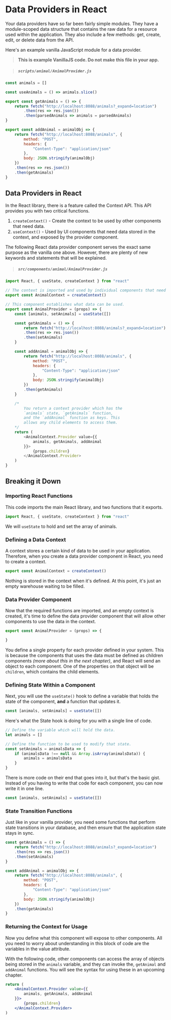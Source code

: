 # Data Providers in React

Your data providers have so far been fairly simple modules. They have a module-scoped data structure that contains the raw data for a resource used within the application. They also include a few methods: get, create, edit, or delete data from the API.

Here's an example vanilla JavaScript module for a data provider.

> **This is example VanillaJS code. Do not make this file in your app.**

> ##### `scripts/animal/AnimalProvider.js`

```js
const animals = []

const useAnimals = () => animals.slice()

export const getAnimals = () => {
    return fetch("http://localhost:8088/animals?_expand=location")
        .then(res => res.json())
        .then(parsedAnimals => animals = parsedAnimals)
}

export const addAnimal = animalObj => {
    return fetch("http://localhost:8088/animals", {
        method: "POST",
        headers: {
            "Content-Type": "application/json"
        },
        body: JSON.stringify(animalObj)
    })
    .then(res => res.json())
    .then(getAnimals)
}
```

## Data Providers in React

In the React library, there is a feature called the Context API. This API provides you with two critical functions.

1. `createContext()` - Create the context to be used by other components that need data.
1. `useContext()` - Used by UI components that need data stored in the context, and exposed by the provider component.

The following React data provider component serves the exact same purpose as the vanilla one above. However, there are plenty of new keywords and statements that will be explained.

> ##### `src/components/animal/AnimalProvider.js`

```js
import React, { useState, createContext } from "react"

// The context is imported and used by individual components that need data
export const AnimalContext = createContext()

// This component establishes what data can be used.
export const AnimalProvider = (props) => {
    const [animals, setAnimals] = useState([])

    const getAnimals = () => {
        return fetch("http://localhost:8088/animals?_expand=location")
        .then(res => res.json())
        .then(setAnimals)
    }

    const addAnimal = animalObj => {
        return fetch("http://localhost:8088/animals", {
            method: "POST",
            headers: {
                "Content-Type": "application/json"
            },
            body: JSON.stringify(animalObj)
        })
        .then(getAnimals)
    }

    /*
        You return a context provider which has the
        `animals` state, `getAnimals` function,
        and the `addAnimal` function as keys. This
        allows any child elements to access them.
    */
    return (
        <AnimalContext.Provider value={{
            animals, getAnimals, addAnimal
        }}>
            {props.children}
        </AnimalContext.Provider>
    )
}
```

## Breaking it Down

### Importing React Functions

This code imports the main React library, and two functions that it exports.

```js
import React, { useState, createContext } from "react"
```
We will `useState` to hold and set the array of animals.


### Defining a Data Context

A context stores a certain kind of data to be used in your application. Therefore, when you create a data provider component in React, you need to create a context.

```js
export const AnimalContext = createContext()
```

Nothing is stored in the context when it's defined. At this point, it's just an empty warehouse waiting to be filled.

### Data Provider Component

Now that the required functions are imported, and an empty context is created, it's time to define the data provider component that will allow other components to use the data in the context.

```js
export const AnimalProvider = (props) => {

}
```

You define a single property for each provider defined in your system. This is because the components that uses the data must be defined as children components _(more about this in the next chapter)_, and React will send an object to each component. One of the properties on that object will be `children`, which contains the child elements.

### Defining State Within a Component

Next, you will use the `useState()` hook to define a variable that holds the state of the component, **and** a function that updates it.

```js
const [animals, setAnimals] = useState([])
```


Here's what the State hook is doing for you with a single line of code.

```js
// Define the variable which will hold the data.
let animals = []

// Define the function to be used to modify that state.
const setAnimals = animalsData => {
    if (animalsData !== null && Array.isArray(animalsData)) {
        animals = animalsData
    }
}
```

There is more code on their end that goes into it, but that's the basic gist. Instead of you having to write that code for each component, you can now write it in one line.

```js
const [animals, setAnimals] = useState([])
```

### State Transition Functions

Just like in your vanilla provider, you need some functions that perform state transitions in your database, and then ensure that the application state stays in sync.

```js
const getAnimals = () => {
    return fetch("http://localhost:8088/animals?_expand=location")
    .then(res => res.json())
    .then(setAnimals)
}

const addAnimal = animalObj => {
    return fetch("http://localhost:8088/animals", {
        method: "POST",
        headers: {
            "Content-Type": "application/json"
        },
        body: JSON.stringify(animalObj)
    })
    .then(getAnimals)
}
```

### Returning the Context for Usage

Now you define what this component will expose to other components. All you need to worry about understanding in this block of code are the variables in the value attribute.

With the following code, other components can access the array of objects being stored in the `animals` variable, and they can invoke the, `getAnimal` and `addAnimal` functions. You will see the syntax for using these in an upcoming chapter.

```jsx
return (
    <AnimalContext.Provider value={{
        animals, getAnimals, addAnimal
    }}>
        {props.children}
    </AnimalContext.Provider>
)
```
